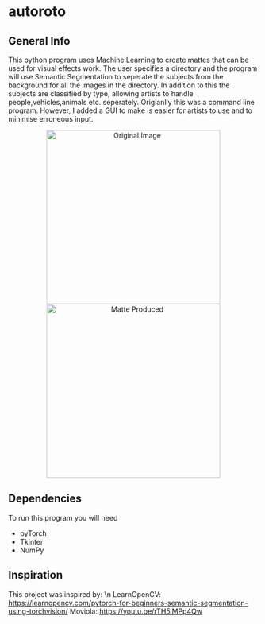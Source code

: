 # autoroto

## General Info
This python program uses Machine Learning to create mattes that can be used for visual effects work.
The user specifies a directory and the program will use Semantic Segmentation to seperate the subjects from the background for all the images in the directory.
In addition to this the subjects are classified by type, allowing artists to handle people,vehicles,animals etc. seperately.
Origianlly this was a command line program. However, I added a GUI to make is easier for artists to use and to minimise erroneous input.


<p align="center">
  <img src="https://lh3.googleusercontent.com/-ELUnFgFJqUU/XPPXOOmhfMI/AAAAAAAAAP0/2cabsTI9uGUYxM3O3w4EOxjR_iJvEQAvACK8BGAs/s374/index3.png" width="350" title="Original Image">
  <img src="https://lh3.googleusercontent.com/-gdUavPeOxdg/XPPXQngAnvI/AAAAAAAAAQA/yoksBterCGQGt-lv3aX4kfyMUDXTar7yACK8BGAs/s374/index4.png" width="350" title="Matte Produced">
</p>


## Dependencies
To run this program you will need
* pyTorch
* Tkinter
* NumPy

## Inspiration
This project was inspired by: \n
LearnOpenCV: https://learnopencv.com/pytorch-for-beginners-semantic-segmentation-using-torchvision/ 
Moviola: https://youtu.be/rTH5lMPp4Qw 
